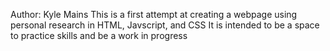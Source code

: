 Author: Kyle Mains
This is a first attempt at creating a webpage using personal research in HTML, Javscript, and CSS
It is intended to be a space to practice skills and be a work in progress
